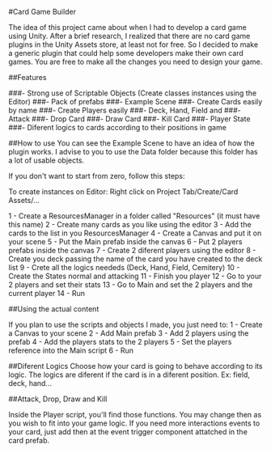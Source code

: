 #Card Game Builder

The idea of this project came about when I had to develop a card game using Unity. After a brief research, I realized that there are no card game plugins in the Unity Assets store, at least not for free. So I decided to make a generic plugin that could help some developers make their own card games. You are free to make all the changes you need to design your game.

##Features

###- Strong use of Scriptable Objects (Create classes instances using the Editor)
###- Pack of prefabs 
###- Example Scene
###- Create Cards easily by name
###- Create Players easily
###- Deck, Hand, Field and 
###- Attack
###- Drop Card
###- Draw Card
###- Kill Card
###- Player State
###- Diferent logics to cards according to their positions in game

##How to use
You can see the Example Scene to have an idea of how the plugin works. I advise to you to use the Data folder because this folder has a lot of usable objects.

If you don't want to start from zero, follow this steps:

To create instances on Editor: Right click on Project Tab/Create/Card Assets/...

1 - Create a ResourcesManager in a folder called "Resources" (it must have this name)
2 - Create many cards as you like using the editor
3 - Add the cards to the list in you ResourcesManager
4 - Create a Canvas and put it on your scene
5 - Put the Main prefab inside the canvas
6 - Put 2 players prefabs inside the canvas
7 - Create 2 diferent players using the editor
8 - Create you deck passing the name of the card you have created to the deck list
9 - Crete all the logics neededs (Deck, Hand, Field, Cemitery)
10 - Create the States normal and attacking
11 - Finish you player
12 - Go to your 2 players and set their stats
13 - Go to Main and set the 2 players and the current player
14 - Run

##Using the actual content

If you plan to use the scripts and objects I made, you just need to:
1 - Create a Canvas to your scene
2 - Add Main prefab
3 - Add 2 players using the prefab
4 - Add the players stats to the 2 players
5 - Set the players reference into the Main script
6 - Run 

##Diferent Logics
Choose how your card is going to behave according to its logic. The logics are diferent if the card is in a diferent position. Ex: field, deck, hand...

##Attack, Drop, Draw and Kill

Inside the Player script, you'll find those functions. You may change then as you wish to fit into your game logic. If you need more interactions events  to your card, just add then at the event trigger component attatched in the card prefab.
